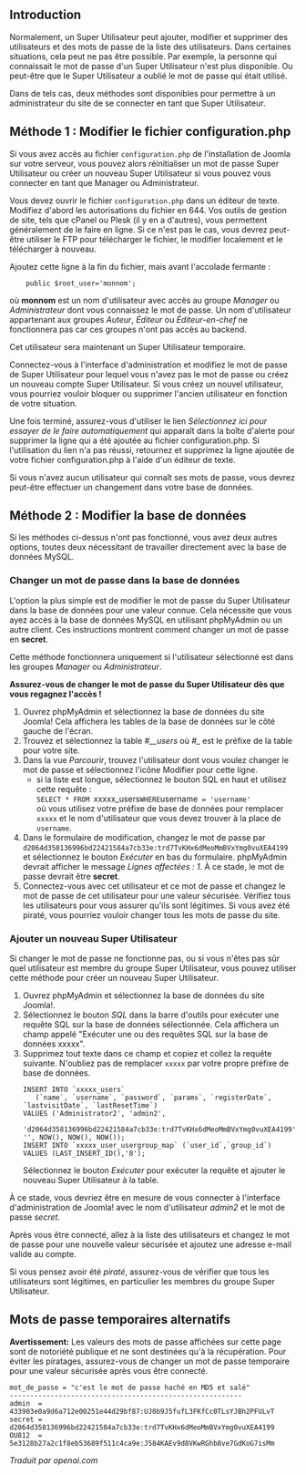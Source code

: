 <!-- Filename: How_do_you_recover_or_reset_your_admin_password%3F / Display title: Récupération du mot de passe administrateur  -->

## Introduction

Normalement, un Super Utilisateur peut ajouter, modifier et supprimer des utilisateurs et des mots de passe de la liste des utilisateurs. Dans certaines situations, cela peut ne pas être possible. Par exemple, la personne qui connaissait le mot de passe d'un Super Utilisateur n'est plus disponible. Ou peut-être que le Super Utilisateur a oublié le mot de passe qui était utilisé.

Dans de tels cas, deux méthodes sont disponibles pour permettre à un administrateur du site de se connecter en tant que Super Utilisateur.

## Méthode 1 : Modifier le fichier configuration.php

Si vous avez accès au fichier `configuration.php` de l'installation de Joomla
sur votre serveur, vous pouvez alors réinitialiser un mot de passe Super Utilisateur ou créer un nouveau Super Utilisateur si vous pouvez vous connecter en tant que Manager ou Administrateur.

Vous devez ouvrir le fichier `configuration.php` dans un éditeur de texte. Modifiez d'abord les autorisations du fichier en 644. Vos outils de gestion de site, tels que cPanel ou Plesk (il y en a d'autres), vous permettent généralement de le faire en ligne. Si ce n'est pas le cas, vous devrez peut-être utiliser le FTP pour télécharger le fichier, le modifier localement et le télécharger à nouveau.

Ajoutez cette ligne à la fin du fichier, mais avant l'accolade fermante :
```
    public $root_user='monnom';
```
où **monnom** est un nom d'utilisateur avec accès au groupe *Manager* ou *Administrateur* dont vous connaissez le mot de passe. Un nom d'utilisateur appartenant aux groupes *Auteur*, *Éditeur* ou *Éditeur-en-chef* ne fonctionnera pas car ces groupes n'ont pas accès au backend.

Cet utilisateur sera maintenant un Super Utilisateur temporaire.

Connectez-vous à l'interface d'administration et modifiez le mot de passe de Super Utilisateur pour lequel vous n'avez pas le mot de passe ou créez un nouveau compte Super Utilisateur. Si vous créez un nouvel utilisateur, vous pourriez vouloir bloquer ou supprimer l'ancien utilisateur en fonction de votre situation.

Une fois terminé, assurez-vous d'utiliser le lien *Sélectionnez ici pour essayer de le faire automatiquement* qui apparaît dans la boîte d'alerte pour supprimer la ligne qui a été ajoutée au fichier configuration.php. Si l'utilisation du lien n'a pas réussi, retournez et supprimez la ligne ajoutée de votre fichier configuration.php à l'aide d'un éditeur de texte.

Si vous n'avez aucun utilisateur qui connaît ses mots de passe, vous devrez peut-être effectuer un changement dans votre base de données.

## Méthode 2 : Modifier la base de données

Si les méthodes ci-dessus n'ont pas fonctionné, vous avez deux autres options, toutes deux nécessitant de travailler directement avec la base de données MySQL.

### Changer un mot de passe dans la base de données

L'option la plus simple est de modifier le mot de passe du Super Utilisateur dans la base de données pour une valeur connue. Cela nécessite que vous ayez accès à la base de données MySQL en utilisant phpMyAdmin ou un autre client. Ces instructions montrent comment changer un mot de passe en **secret**.

Cette méthode fonctionnera uniquement si l'utilisateur sélectionné est dans les groupes *Manager* ou *Administrateur*.

**Assurez-vous de changer le mot de passe du Super Utilisateur dès que vous regagnez l'accès !**

1.  Ouvrez phpMyAdmin et sélectionnez la base de données du site Joomla! Cela affichera les tables de la base de données sur le côté gauche de l'écran.
2.  Trouvez et sélectionnez la table *#__users* où *#_* est le préfixe de la table pour votre site.
3.  Dans la vue *Parcourir*, trouvez l'utilisateur dont vous voulez changer le mot de passe et sélectionnez l'icône Modifier pour cette ligne.
    - si la liste est longue, sélectionnez le bouton SQL en haut et utilisez cette requête :<br>
    `SELECT * FROM `xxxxx_users` WHERE `username` = 'username'`<br>
    où vous utilisez votre préfixe de base de données pour remplacer `xxxxx` et le nom d'utilisateur que vous devez trouver à la place de `username`.
4.  Dans le formulaire de modification, changez le mot de passe par<br>
    `d2064d358136996bd22421584a7cb33e:trd7TvKHx6dMeoMmBVxYmg0vuXEA4199`<br>
    et sélectionnez le bouton *Exécuter* en bas du formulaire. phpMyAdmin devrait afficher le message *Lignes affectées : 1*. À ce stade, le mot de passe devrait être **secret**.
5.  Connectez-vous avec cet utilisateur et ce mot de passe et changez le mot de passe de cet utilisateur pour une valeur sécurisée. Vérifiez tous les utilisateurs pour vous assurer qu'ils sont légitimes. Si vous avez été piraté, vous pourriez vouloir changer tous les mots de passe du site.

### Ajouter un nouveau Super Utilisateur

Si changer le mot de passe ne fonctionne pas, ou si vous n'êtes pas sûr quel utilisateur est membre du groupe Super Utilisateur, vous pouvez utiliser cette méthode pour créer un nouveau Super Utilisateur.
1.  Ouvrez phpMyAdmin et sélectionnez la base de données du site Joomla!.
2.  Sélectionnez le bouton *SQL* dans la barre d'outils pour exécuter une requête SQL sur la base de données sélectionnée. Cela affichera un champ appelé "Exécuter une ou des requêtes SQL sur la base de données xxxxx".
3.  Supprimez tout texte dans ce champ et copiez et collez la requête suivante. N'oubliez pas de remplacer `xxxxx` par votre propre préfixe de base de données.
    ```
    INSERT INTO `xxxxx_users`
       (`name`, `username`, `password`, `params`, `registerDate`, `lastvisitDate`, `lastResetTime`)
    VALUES ('Administrator2', 'admin2',
        'd2064d358136996bd22421584a7cb33e:trd7TvKHx6dMeoMmBVxYmg0vuXEA4199', '', NOW(), NOW(), NOW());
    INSERT INTO `xxxxx_user_usergroup_map` (`user_id`,`group_id`)
    VALUES (LAST_INSERT_ID(),'8');
    ```
    Sélectionnez le bouton *Exécuter* pour exécuter la requête et ajouter le nouveau Super Utilisateur à la table.

À ce stade, vous devriez être en mesure de vous connecter à l'interface d'administration de Joomla! avec le nom d'utilisateur *admin2* et le mot de passe *secret*.

Après vous être connecté, allez à la liste des utilisateurs et changez le mot de passe pour une nouvelle valeur sécurisée et ajoutez une adresse e-mail valide au compte.

Si vous pensez avoir été *piraté*, assurez-vous de vérifier que tous les utilisateurs sont légitimes, en particulier les membres du groupe Super Utilisateur.

## Mots de passe temporaires alternatifs

**Avertissement:** Les valeurs des mots de passe affichées sur cette page sont de notoriété publique et
ne sont destinées qu'à la récupération. Pour éviter les piratages, assurez-vous de changer un mot de passe temporaire pour une valeur sécurisée après vous être connecté.

    mot_de_passe = "c'est le mot de passe haché en MD5 et salé"
    ---------------------------------------------------------
    admin  = 433903e0a9d6a712e00251e44d29bf87:UJ0b9J5fufL3FKfCc0TLsYJBh2PFULvT
    secret = d2064d358136996bd22421584a7cb33e:trd7TvKHx6dMeoMmBVxYmg0vuXEA4199
    OU812  = 5e3128b27a2c1f8eb53689f511c4ca9e:J584KAEv9d8VKwRGhb8ve7GdKoG7isMm

*Traduit par openai.com*  

